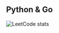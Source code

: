 ## Python & Go

![LeetCode stats](https://leetcode-badge-sage.vercel.app/badge/OWLYyEhheG?theme=neutral)
